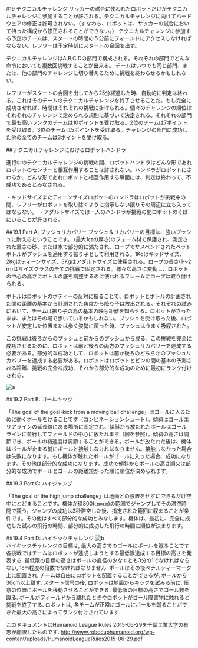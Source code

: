 #19 テクニカルチャレンジ
サッカーの試合に使われたロボットだけがテクニカルチャレンジに参加することが許される。テクニカルチャレンジに向けてハードウェアの修正は許可されない。（すなわち、ロボットは、サッカーの試合において持った構成から修正されることができない。）
テクニカルチャレンジに参加する予定のチームは、スタートの時間の５分前にフィールドにアクセスしなければならない。レフリーは予定時刻にスタートの合図を出す。

テクニカルチャレンジはA,B,C,Dの部門で構成される。それぞれの部門でどんな命令においても複数回挑戦することが出来る。
チームはいつでも同じ部門、または、他の部門のチャレンジに切り替えるために挑戦を終わらせるかもしれない。

レフリーがスタートの合図を出してから25分経過した時、自動的に判定は終わる。これはそのチームのテクニカルチャレンジを終了させることだ。もし完全に成功させれば、時間はそれぞれの挑戦に掛けられる。個々のチャレンジの順位はそれぞれのチャレンジで定められる規則に基づいて決定される。それぞれの部門で最も高いランクのチームは10ポイントを受け取る。2位のチームは7ポイントを受け取る。3位のチームは5ポイントを受け取る。チャレンジの部門に成功した他の全てのチームは3ポイントを受け取る。



##テクニカルチャレンジにおけるロボットハンドラ

進行中のテクニカルチャレンジの挑戦の間、ロボットハンドラはどんな形であれロボットのセンサーと相互作用することは許されない。ハンドラがロボットにさわるか、どんな形であれロボットと相互作用する瞬間には、判定は終わって、不成功であるとみなされる。

・キッドサイズまたティーンサイズロボットのハンドラはロボットが挑戦中の間、レフリーがロボットを取り除くように指示しない限りその周辺に立ち入ってはならない。
・アダルトサイズでは一人のハンドラが挑戦の間ロボットのそばにいることが許される。


##19.1 Part A: プッシュリカバリー
プッシュ＆リカバリーの目標は、強いプッシュに耐えるということです。 (最大1㎝の厚さ)のフォーム材で保護され、測定された重さの砂、または水で部分的に満たされ、ロープでサスペンドされたペットボトルがプッシュを適用する振り子として利用される。1Kgはキッドサイズ、2Kgはティーンサイズ、3Kgはアダルトサイズに使用される。ロープの長さ(1～2ｍ)はサイズクラスの全ての挑戦で固定される。様々な高さに変動し、ロボットの中心の高さにボトルの底を調整するのに使われるフレームにロープは取り付けられる。

ボトルはロボットのボディーの反対に振ることで、ロボットとボトルの計画された間の距離の基本から計測された角度から降り子は放出される。それぞれの試みにおいて、チームは振り子の為の基本の映写距離を知らせる。ロボットが立ったまま、またはその場で歩いているかもしれない。プッシュを受け取った後、ロボットが安定した位置または歩く姿勢に戻った時、プッシュはうまく吸収された。

この挑戦は後ろからのプッシュと前からのプッシュから成る。この挑戦を完全に成功させるために、ロボットは前と後ろの両方のプッシュリカバリーを達成する必要がある。部分的な成功として、ロボットは前か後ろのどちらかのプッシュリカバリーを達成する必要がある。ロボットはロボットとビンの間の基本の予測される距離、挑戦の完全な成功、それから部分的な成功のために最初にランク付けされる。

![a](https://raw.githubusercontent.com/wiki/citbrains/RoboCupRule/fig1.png)



##19.2 Part B: ゴールキック

「The goal of the goal-kick from a moving ball challenge」はゴールに入るために動くボールをけることです（コンビネーションシュート）。傾斜はゴールエリアラインの延長線にある場所に固定され、傾斜から放たれたボールはゴールラインに並行してフィールドの中心に放たれます（図を参照）。傾斜の高さは調節でき、ボールの初速度は調節することができる。ボールが放たれた後は、機体はボールが止まる前にボールと接触しなければなりません。接触しなかった場合は失敗になります。もし機体が触れたボールがゴールに入った場合、成功になります。その他は部分的な成功になります。成功で傾斜からボールの高さ順又は部分的な成功でボールとゴールの距離短かった順に順位が決められます。

##19.3 Part C: ハイジャンプ

「The goal of the high jump challenge」は地面との設置をせずにできるだけ空中にとどまることです。機体が役800(㎝×㎝)の範囲でジャンプしてその滞空時間で競う。ジャンプの成功は3秒滞空した後、指定された範囲に収まることが条件です。その他はすべて部分的な成功とみなします。機体は、最初に、完全に成功した試みの飛行の時間、部分的に成功した飛行の時間に順位が決まります。

##19.4 Part D: ハイキックチャレンジ
![b](https://raw.githubusercontent.com/wiki/citbrains/RoboCupRule/fig2.png)  
ハイキックチャレンジの目標は, 最大の高さでのゴールにボールを蹴ることです. 各挑戦ではチームはロボットが達成しようとする最低限達成する目標の高さを発表する. 最低限の目標の高さはボールの直径の少なくとも3分の1でなければならない, 1cm程度の倍数でなければなりません.
ボールはその後ペナルティーマーク上に配置され, チームは自由にロボットを配置することができるが, ボールから30cm以上離す. スタート信号の後, ロボットは地面からキックを試みる前に, 任意の位置にボールを移動させることができる. 最低限の目標の高さでゴール数を蹴る. ボールがフィールドから離れたときやロボットがゴール障害物に触れると挑戦を終了する. ロボットは, 各チームが正常にゴールにボールを蹴ることができた最大の高さによってランク付けされています.

このドキュメントはHumanoid League Rules 2015-06-29を千葉工業大学の有志が翻訳したものです.
<http://www.robocuphumanoid.org/wp-content/uploads/HumanoidLeagueRules2015-06-29.pdf>
